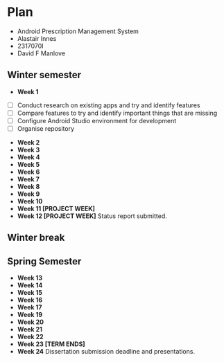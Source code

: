 # Plan

* Android Prescription Management System
* Alastair Innes
* 2317070I
* David F Manlove

## Winter semester

* **Week 1**

- [ ] Conduct research on existing apps and try and identify features
- [ ] Compare features to try and identify important things that are missing
- [ ] Configure Android Studio environment for development 
- [ ] Organise repository  

* **Week 2**
* **Week 3**
* **Week 4**
* **Week 5**
* **Week 6**
* **Week 7**
* **Week 8**
* **Week 9**
* **Week 10**
* **Week 11 [PROJECT WEEK]**
* **Week 12 [PROJECT WEEK]** Status report submitted.

## Winter break

## Spring Semester

* **Week 13**
* **Week 14**
* **Week 15**
* **Week 16**
* **Week 17**
* **Week 19**
* **Week 20**
* **Week 21**
* **Week 22**
* **Week 23 [TERM ENDS]**
* **Week 24** Dissertation submission deadline and presentations.

